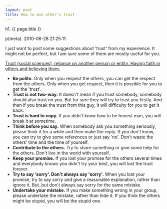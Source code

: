 ```yaml
---
layout: post
title: How to win other's trust
---
```


h1. {{ page.title }} 

p(meta). 2010-06-28 21:25:11

I just want to post some suggestions about 'trust' from my experience. It might not be perfect, but I am sure some of them are mostly useful for you.

<a href="http://en.wikipedia.org/wiki/Trust">Trust (social sciences), reliance on another person or entity. Having faith in others and believing them.</a>

<ul>	
	<li><strong>Be polite.</strong> Only when you respect the others, you can get the respect from the others. Only when you get respect, then it is possible for you to get the 'trust'.</li>
	<li><strong>Trust is not two-way.</strong> It doesn't mean if you trust somebody, somebody should also trust on you. But for sure they will try to trust you firstly. And then if you break the trust from this guy, it will difficulty for you to get it back.</li>
	<li><strong>Trust is hard to copy.</strong> If you didn't know how to be honest man, you will break it at sometime.</li>
	<li><strong>Think before you say.</strong> When somebody ask you something seriously, please think it for a while and then make the reply. If you don't know, you can try to give some references or just say 'no'. Don't waste the others' time and the time of yourself.</li>
	<li><strong>Contribute to the others.</strong> Try to share something or give some help for the others. Don't live in the world with yourself.</li>
	<li><strong>Keep your promise.</strong> If you lost your promise for the others several times and everybody knows you didn't try your best, you will lost the trust forever.</li>
	<li><strong>Try to say 'sorry'. Don't always say 'sorry'.</strong> When you lost your promise, try to say sorry and give a reasonable explanation, rather than ignore it. But..but don't always say sorry for the same mistake.</li>
	<li><strong>Undertake your mistake.</strong> If you make something wrong in your group, please undertake the mistake, rather than hide it. If you think the others might be stupid, you will be the stupid one.</li>

</ul>



